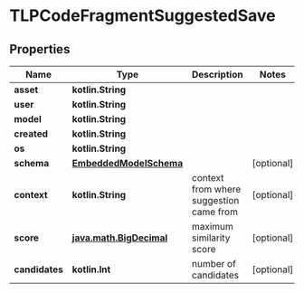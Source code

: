 
# TLPCodeFragmentSuggestedSave

## Properties
Name | Type | Description | Notes
------------ | ------------- | ------------- | -------------
**asset** | **kotlin.String** |  | 
**user** | **kotlin.String** |  | 
**model** | **kotlin.String** |  | 
**created** | **kotlin.String** |  | 
**os** | **kotlin.String** |  | 
**schema** | [**EmbeddedModelSchema**](EmbeddedModelSchema.md) |  |  [optional]
**context** | **kotlin.String** | context from where suggestion came from |  [optional]
**score** | [**java.math.BigDecimal**](java.math.BigDecimal) | maximum similarity score |  [optional]
**candidates** | **kotlin.Int** | number of candidates |  [optional]



